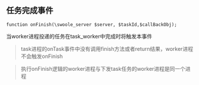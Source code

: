 任务完成事件
------

```
function onFinish(\swoole_server $server, $taskId,$callBackObj);
```

当worker进程投递的任务在task_worker中完成时将触发本事件

> task进程的onTask事件中没有调用finish方法或者return结果，worker进程不会触发onFinish

> 执行onFinish逻辑的worker进程与下发task任务的worker进程是同一个进程

